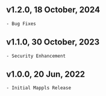 ## v1.2.0, 18 October, 2024
    - Bug Fixes

## v1.1.0, 30 October, 2023 
    - Security Enhancement

## v1.0.0, 20 Jun, 2022
    - Initial Mappls Release
